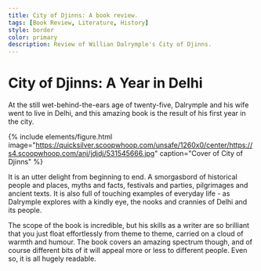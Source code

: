 ```yaml
---
title: City of Djinns: A book review.
tags: [Book Review, Literature, History]
style: border
color: primary
description: Review of Willian Dalrymple's City of Djinns.
---
```


# City of Djinns: A Year in Delhi
At the still wet-behind-the-ears age of twenty-five, Dalrymple and his wife went to live in Delhi, and this amazing book is the result of his first year in the city.

{% include elements/figure.html image="https://quicksilver.scoopwhoop.com/unsafe/1260x0/center/https://s4.scoopwhoop.com/anj/jdjdj/531545666.jpg" caption="Cover of City of Djinns" %}

It is an utter delight from beginning to end. A smorgasbord of historical people and places, myths and facts, festivals and parties, pilgrimages and ancient texts. It is also full of touching examples of everyday life - as Dalrymple explores with a kindly eye, the nooks and crannies of Delhi and its people.

The scope of the book is incredible, but his skills as a writer are so brilliant that you just float effortlessly from theme to theme, carried on a cloud of warmth and humour. The book covers an amazing spectrum though, and of course different bits of it will appeal more or less to different people. Even so, it is all hugely readable.

